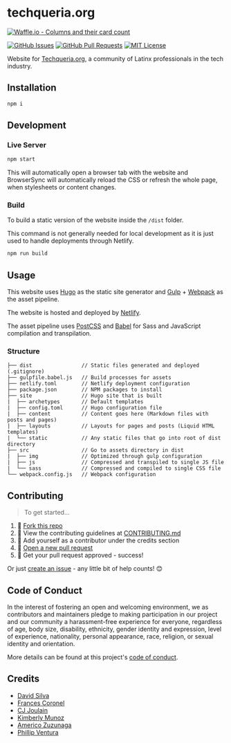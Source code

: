 # techqueria.org

[![Waffle.io - Columns and their card count](https://badge.waffle.io/techqueria/website.svg?columns=all)](https://waffle.io/techqueria/website)

[![GitHub Issues](https://img.shields.io/github/issues/techqueria/website.svg?style=flat-square)](https://github.com/techqueria/website/issues) [![GitHub Pull Requests](https://img.shields.io/github/issues-pr/techqueria/website.svg?style=flat-square)](https://github.com/techqueria/website/pulls) [![MIT License](https://img.shields.io/github/license/techqueria/website.svg?style=flat-square)](http://badges.mit-license.org)

Website for [Techqueria.org](http://techqueria.org/), a community of Latinx professionals in the tech industry.

## Installation

```bash
npm i
```

## Development

### Live Server

```bash
npm start
```

This will automatically open a browser tab with the website and BrowserSync will automatically reload the CSS or refresh the whole page, when stylesheets or content changes.

### Build

To build a static version of the website inside the `/dist` folder.

This command is not generally needed for local development as it is just used to handle deployments through Netlify.

```bash
npm run build
```

## Usage

This website uses [Hugo](https://gohugo.io/) as the static site generator and [Gulp](https://gulpjs.com/) + [Webpack](https://webpack.js.org/) as the asset pipeline.

The website is hosted and deployed by [Netlify](https://netlify.com).

The asset pipeline uses [PostCSS](http://postcss.org/) and [Babel](https://babeljs.io/) for Sass and JavaScript compilation and transpilation.

### Structure

```text
├── dist                // Static files generated and deployed (.gitignore)
├── gulpfile.babel.js   // Build processes for assets
├── netlify.toml        // Netlify deployment configuration
├── package.json        // NPM packages to install
├── site                // Hugo site that is built
|  ├── archetypes       // Default templates
|  ├── config.toml      // Hugo configuration file
|  ├── content          // Content goes here (Markdown files with posts and pages)
|  ├── layouts          // Layouts for pages and posts (Liquid HTML templates)
|  └── static           // Any static files that go into root of dist directory
├── src                 // Go to assets directory in dist
|  ├── img              // Optimized through gulp configuration
|  ├── js               // Compressed and transpiled to single JS file
|  └── sass             // Compressed and compiled to single CSS file
└── webpack.config.js   // Webpack configuration
```

## Contributing

> To get started...

1.  🍴 [Fork this repo](https://github.com/techqueria/website#fork-destination-box)
2.  🔨 View the contributing guidelines at [CONTRIBUTING.md](CONTRIBUTING.md)
3.  👥 Add yourself as a contributor under the credits section
4.  🔧 [Open a new pull request](https://github.com/techqueria/website/compare)
5.  🎉 Get your pull request approved - success!

Or just [create an issue](https://github.com/techqueria/website/issues) - any little bit of help counts! 😊

## Code of Conduct

In the interest of fostering an open and welcoming environment, we as contributors and maintainers pledge to making participation in our project and our community a harassment-free experience for everyone, regardless of age, body size, disability, ethnicity, gender identity and expression, level of experience, nationality, personal appearance, race, religion, or sexual identity and orientation.

More details can be found at this project's [code of conduct](.github/CODE_OF_CONDUCT.md).

## Credits

- [David Silva](https://github.com/dvidsilva)
- [Frances Coronel](https://github.com/fvcproductions)
- [CJ Joulain](https://github.com/cjoulain)
- [Kimberly Munoz](https://github.com/KimberlyMunoz)
- [Americo Zuzunaga](https://github.com/azuzunaga)
- [Phillip Ventura](https://github.com/fvntr)
